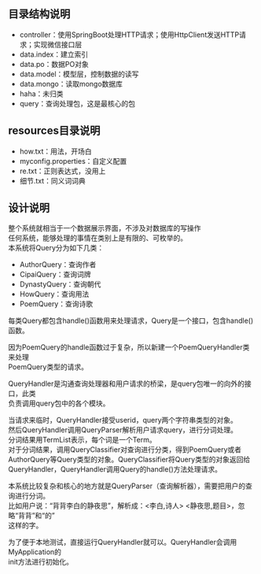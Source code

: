 ## 目录结构说明  
* controller：使用SpringBoot处理HTTP请求；使用HttpClient发送HTTP请求；实现微信接口层
* data.index：建立索引
* data.po：数据PO对象
* data.model：模型层，控制数据的读写
* data.mongo：读取mongo数据库
* haha：未归类
* query：查询处理包，这是最核心的包

## resources目录说明
* how.txt：用法，开场白
* myconfig.properties：自定义配置
* re.txt：正则表达式，没用上
* 细节.txt：同义词词典

## 设计说明
整个系统就相当于一个数据展示界面，不涉及对数据库的写操作  
任何系统，能够处理的事情在类别上是有限的、可枚举的。  
本系统将Query分为如下几类：
* AuthorQuery：查询作者
* CipaiQuery：查询词牌
* DynastyQuery：查询朝代
* HowQuery：查询用法
* PoemQuery：查询诗歌

每类Query都包含handle()函数用来处理请求，Query是一个接口，包含handle()函数。

因为PoemQuery的handle函数过于复杂，所以新建一个PoemQueryHandler类来处理  
PoemQuery类型的请求。

QueryHandler是沟通查询处理器和用户请求的桥梁，是query包唯一的向外的接口，此类  
负责调用query包中的各个模块。

当请求来临时，QueryHandler接受userid，query两个字符串类型的对象。  
然后QueryHandler调用QueryParser解析用户请求query，进行分词处理。  
分词结果用TermList表示，每个词是一个Term。  
对于分词结果，调用QueryClassifier对查询进行分类，得到PoemQuery或者  
AuthorQuery等Query类型的对象。QueryClassifier将Query类型的对象返回给  
QueryHandler，QueryHandler调用Query的handle()方法处理请求。

本系统比较复杂和核心的地方就是QueryParser（查询解析器），需要把用户的查询进行分词。  
比如用户说：“背背李白的静夜思”，解析成：<李白,诗人> <静夜思,题目>，忽略“背背”和“的”  
这样的字。

为了便于本地测试，直接运行QueryHandler就可以。QueryHandler会调用MyApplication的  
init方法进行初始化。